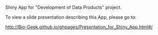 Shiny App for "Development of Data Products" project.

To view a slide presentation describing this App, please go to:

http://Bio-Geek.github.io/ghpages/Presentation_for_Shiny_App.html#/

